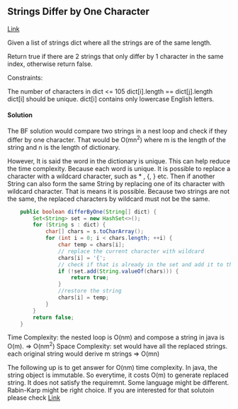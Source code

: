 ## Strings Differ by One Character

[Link](https://leetcode.com/problems/strings-differ-by-one-character/)

Given a list of strings dict where all the strings are of the same length.

Return true if there are 2 strings that only differ by 1 character in the same index, otherwise return false.

Constraints:

The number of characters in dict <= 105
dict[i].length == dict[j].length
dict[i] should be unique.
dict[i] contains only lowercase English letters.

#### Solution

The BF solution would compare two strings in a nest loop and check if they differ by one character. That would be O(mn<sup>2</sup>) where m is the length of the string and n is the length of dictionary.

However, It is said the word in the dictionary is unique. This can help reduce the time complexity. Because each word is unique. It is possible to replace a character with a wildcard character, such as * , {, } etc. Then if another String can also form the same String by replacing one of its character with wildcard character. That is means it is possible. Because two strings are not the same, the replaced characters by wildcard must not be the same. 

```java
    public boolean differByOne(String[] dict) {
        Set<String> set = new HashSet<>();
        for (String s : dict) {
            char[] chars = s.toCharArray();
            for (int i = 0; i < chars.length; ++i) {
                char temp = chars[i];
                // replace the current character with wildcard
                chars[i] = '{';
                // check if that is already in the set and add it to the set
                if (!set.add(String.valueOf(chars))) {
                    return true;
                }
                //restore the string
                chars[i] = temp;
            }
        }
        return false;
    }
```
Time Complexity: the nested loop is O(nm) and compose a string in java is O(m). => O(nm<sup>2</sup>)
Space Complexity: set would have all the replaced strings. each original string would derive m strings => O(mn)

The following up is to get answer for O(nm) time complexity. In java, the string object is immutable. So everytime, it costs O(m) to generate replaced string. It does not satisfy the requiremnt. Some language might be different. Rabin-Karp might be right choice. If you are interested for that solutoin please check [Link](https://leetcode.com/problems/strings-differ-by-one-character/discuss/802871/Rabin-Karp-O(nm))